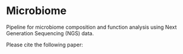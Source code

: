 # Microbiome

Pipeline for microbiome composition and function analysis using Next Generation Sequencing (NGS) data.

Please cite the following paper: 
